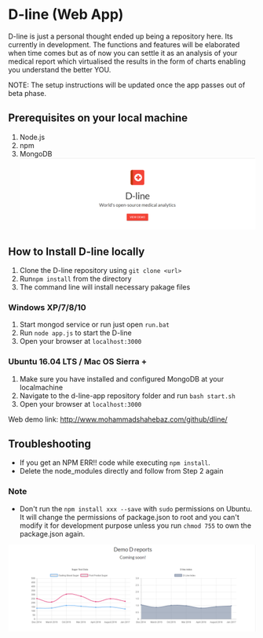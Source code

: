 # D-line (Web App)

D-line is just a personal thought ended up being a repository here. Its currently in development. The functions and features will be elaborated when time comes but as of now you can settle it as an analysis of your medical report which virtualised the results in the form of charts enabling you understand the better YOU.

NOTE: The setup instructions will be updated once the app passes out of beta phase. 

## Prerequisites on your local machine 
1. Node.js
2. npm
3. MongoDB 
![Alt text](dl.png "D-line") 

## How to Install D-line locally
1. Clone the D-line repository using `git clone <url>`
2. Run`npm install` from the directory
3. The command line will install necessary pakage files



### Windows XP/7/8/10
1. Start mongod service or run just open `run.bat`
2. Run `node app.js` to start the D-line
3. Open your browser at `localhost:3000`

### Ubuntu 16.04 LTS / Mac OS Sierra + 
1. Make sure you have installed and configured MongoDB at your localmachine
2. Navigate to the d-line-app repository folder and run `bash start.sh`
3. Open your browser at `localhost:3000`

Web demo link: http://www.mohammadshahebaz.com/github/dline/

## Troubleshooting
- If you get an NPM ERR!! code while executing `npm install`. 
- Delete the node_modules directly and follow from Step 2 again


### Note
- Don't run the `npm install xxx --save` with `sudo` permissions on Ubuntu. It will change the permissions of package.json to root and you can't modify it for development purpose unless you run `chmod 755` to own the package.json again. 

![Alt text](dep.png "D reports")

